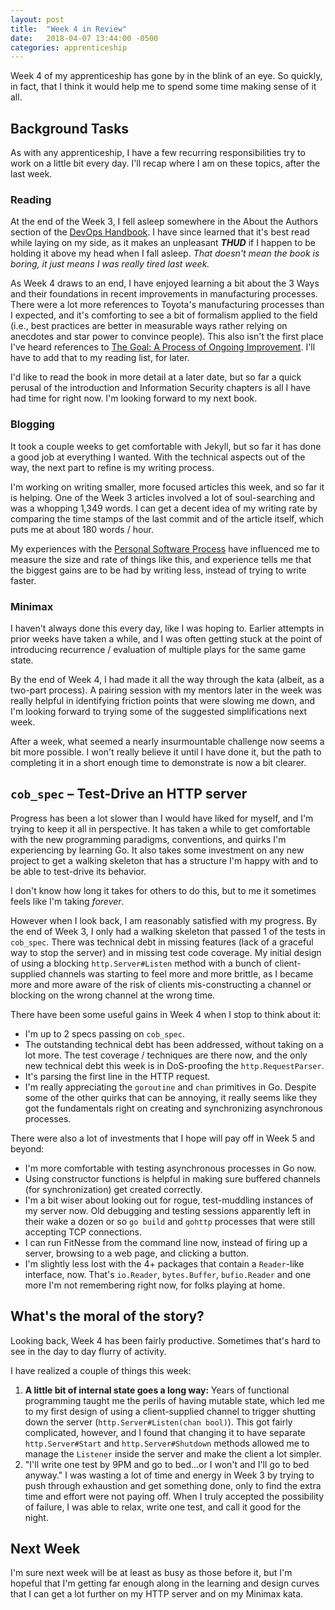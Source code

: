 ```yaml
---
layout: post
title:  "Week 4 in Review"
date:   2018-04-07 13:44:00 -0500
categories: apprenticeship
---
```


Week 4 of my apprenticeship has gone by in the blink of an eye.  So quickly, in fact, that I think it would help me to spend some time making sense of it all.


## Background Tasks

As with any apprenticeship, I have a few recurring responsibilities try to work on a little bit every day.  I'll recap where I am on these topics, after the last week.


### Reading

At the end of the Week 3, I fell asleep somewhere in the About the Authors section of the [DevOps Handbook][devops-handbook].  I have since learned that it's best read while laying on my side, as it makes an unpleasant **_THUD_** if I happen to be holding it above my head when I fall asleep.  *That doesn't mean the book is boring, it just means I was really tired last week.*

As Week 4 draws to an end, I have enjoyed learning a bit about the 3 Ways and their foundations in recent improvements in manufacturing processes.  There were a lot more references to Toyota's manufacturing processes than I expected, and it's comforting to see a bit of formalism applied to the field (i.e., best practices are better in measurable ways rather relying on anecdotes and star power to convince people).  This also isn't the first place I've heard references to [The Goal: A Process of Ongoing Improvement][the-goal].  I'll have to add that to my reading list, for later.

I'd like to read the book in more detail at a later date, but so far a quick perusal of the introduction and Information Security chapters is all I have had time for right now.  I'm looking forward to my next book.

[devops-handbook]: https://www.amazon.com/DevOps-Handbook-World-Class-Reliability-Organizations/dp/B0767N1MM2/ref=sr_1_3?ie=UTF8&qid=1523128490&sr=8-3&keywords=devops+handbook
[the-goal]: https://www.amazon.com/Goal-Process-Ongoing-Improvement/dp/0884270610/ref=pd_lpo_sbs_14_img_0?_encoding=UTF8&psc=1&refRID=RX4Y07BDC9PS4WY6Y1S6


### Blogging

It took a couple weeks to get comfortable with Jekyll, but so far it has done a good job at everything I wanted.  With the technical aspects out of the way, the next part to refine is my writing process.

I'm working on writing smaller, more focused articles this week, and so far it is helping.  One of the Week 3 articles involved a lot of soul-searching and was a whopping 1,349 words.  I can get a decent idea of my writing rate by comparing the time stamps of the last commit and of the article itself, which puts me at about 180 words / hour.  

My experiences with the [Personal Software Process][personal-software-process] have influenced me to measure the size and rate of things like this, and experience tells me that the biggest gains are to be had by writing less, instead of trying to write faster.

[personal-software-process]: https://en.wikipedia.org/wiki/Personal_software_process


### Minimax

I haven't always done this every day, like I was hoping to.  Earlier attempts in prior weeks have taken a while, and I was often getting stuck at the point of introducing recurrence / evaluation of multiple plays for the same game state.

By the end of Week 4, I had made it all the way through the kata (albeit, as a two-part process).  A pairing session with my mentors later in the week was really helpful in identifying friction points that were slowing me down, and I'm looking forward to trying some of the suggested simplifications next week.

After a week, what seemed a nearly insurmountable challenge now seems a bit more possible.  I won't really believe it until I have done it, but the path to completing it in a short enough time to demonstrate is now a bit clearer.


## `cob_spec` – Test-Drive an HTTP server

Progress has been a lot slower than I would have liked for myself, and I'm trying to keep it all in perspective.  It has taken a while to get comfortable with the new programming paradigms, conventions, and quirks I'm experiencing by learning Go.  It also takes some investment on any new project to get a walking skeleton that has a structure I'm happy with and to be able to test-drive its behavior.

I don't know how long it takes for others to do this, but to me it sometimes feels like I'm taking *forever*.

However when I look back, I am reasonably satisfied with my progress.  By the end of Week 3, I only had a walking skeleton that passed 1 of the tests in `cob_spec`.  There was technical debt in missing features (lack of a graceful way to stop the server) and in missing test code coverage.  My initial design of using a blocking `http.Server#Listen` method with a bunch of client-supplied channels was starting to feel more and more brittle, as I became more and more aware of the risk of clients mis-constructing a channel or blocking on the wrong channel at the wrong time.

There have been some useful gains in Week 4 when I stop to think about it:

- I'm up to 2 specs passing on `cob_spec`.
- The outstanding technical debt has been addressed, without taking on a lot more.  The test coverage / techniques are there now, and the only new technical debt this week is in DoS-proofing the `http.RequestParser`.
- It's parsing the first line in the HTTP request.
- I'm really appreciating the `goroutine` and `chan` primitives in Go.  Despite some of the other quirks that can be annoying, it really seems like they got the fundamentals right on creating and synchronizing asynchronous processes.

There were also a lot of investments that I hope will pay off in Week 5 and beyond:

- I'm more comfortable with testing asynchronous processes in Go now.
- Using constructor functions is helpful in making sure buffered channels (for synchronization) get created correctly.
- I'm a bit wiser about looking out for rogue, test-muddling instances of my server now.  Old debugging and testing sessions apparently left in their wake a dozen or so `go build` and `gohttp` processes that were still accepting TCP connections.
- I can run FitNesse from the command line now, instead of firing up a server, browsing to a web page, and clicking a button.
- I'm slightly less lost with the 4+ packages that contain a `Reader`-like interface, now.  That's `io.Reader`, `bytes.Buffer`, `bufio.Reader` and one more I'm not remembering right now, for folks playing at home.


## What's the moral of the story?

Looking back, Week 4 has been fairly productive.  Sometimes that's hard to see in the day to day flurry of activity.

I have realized a couple of things this week:

1. **A little bit of internal state goes a long way:**  Years of functional programming taught me the perils of having mutable state, which led me to my first design of using a client-supplied channel to trigger shutting down the server (`http.Server#Listen(chan bool)`).  This got fairly complicated, however, and I found that changing it to have separate `http.Server#Start` and `http.Server#Shutdown` methods allowed me to manage the `Listener` inside the server and make the client a lot simpler.
1. "I'll write one test by 9PM and go to bed...or I won't and I'll go to bed anyway."  I was wasting a lot of time and energy in Week 3 by trying to push through exhaustion and get something done, only to find the extra time and effort were not paying off.  When I truly accepted the possibility of failure, I was able to relax, write one test, and call it good for the night.


## Next Week

I'm sure next week will be at least as busy as those before it, but I'm hopeful that I'm getting far enough along in the learning and design curves that I can get a lot further on my HTTP server and on my Minimax kata.
